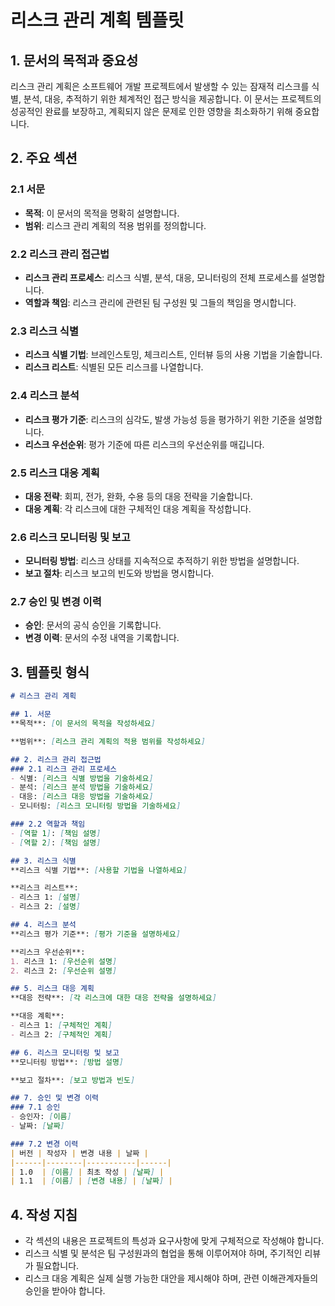 # 리스크 관리 계획 템플릿

## 1. 문서의 목적과 중요성
리스크 관리 계획은 소프트웨어 개발 프로젝트에서 발생할 수 있는 잠재적 리스크를 식별, 분석, 대응, 추적하기 위한 체계적인 접근 방식을 제공합니다. 이 문서는 프로젝트의 성공적인 완료를 보장하고, 계획되지 않은 문제로 인한 영향을 최소화하기 위해 중요합니다.

## 2. 주요 섹션

### 2.1 서문
- **목적**: 이 문서의 목적을 명확히 설명합니다.
- **범위**: 리스크 관리 계획의 적용 범위를 정의합니다.

### 2.2 리스크 관리 접근법
- **리스크 관리 프로세스**: 리스크 식별, 분석, 대응, 모니터링의 전체 프로세스를 설명합니다.
- **역할과 책임**: 리스크 관리에 관련된 팀 구성원 및 그들의 책임을 명시합니다.

### 2.3 리스크 식별
- **리스크 식별 기법**: 브레인스토밍, 체크리스트, 인터뷰 등의 사용 기법을 기술합니다.
- **리스크 리스트**: 식별된 모든 리스크를 나열합니다.

### 2.4 리스크 분석
- **리스크 평가 기준**: 리스크의 심각도, 발생 가능성 등을 평가하기 위한 기준을 설명합니다.
- **리스크 우선순위**: 평가 기준에 따른 리스크의 우선순위를 매깁니다.

### 2.5 리스크 대응 계획
- **대응 전략**: 회피, 전가, 완화, 수용 등의 대응 전략을 기술합니다.
- **대응 계획**: 각 리스크에 대한 구체적인 대응 계획을 작성합니다.

### 2.6 리스크 모니터링 및 보고
- **모니터링 방법**: 리스크 상태를 지속적으로 추적하기 위한 방법을 설명합니다.
- **보고 절차**: 리스크 보고의 빈도와 방법을 명시합니다.

### 2.7 승인 및 변경 이력
- **승인**: 문서의 공식 승인을 기록합니다.
- **변경 이력**: 문서의 수정 내역을 기록합니다.

## 3. 템플릿 형식

```markdown
# 리스크 관리 계획

## 1. 서문
**목적**: [이 문서의 목적을 작성하세요]

**범위**: [리스크 관리 계획의 적용 범위를 작성하세요]

## 2. 리스크 관리 접근법
### 2.1 리스크 관리 프로세스
- 식별: [리스크 식별 방법을 기술하세요]
- 분석: [리스크 분석 방법을 기술하세요]
- 대응: [리스크 대응 방법을 기술하세요]
- 모니터링: [리스크 모니터링 방법을 기술하세요]

### 2.2 역할과 책임
- [역할 1]: [책임 설명]
- [역할 2]: [책임 설명]

## 3. 리스크 식별
**리스크 식별 기법**: [사용할 기법을 나열하세요]

**리스크 리스트**: 
- 리스크 1: [설명]
- 리스크 2: [설명]

## 4. 리스크 분석
**리스크 평가 기준**: [평가 기준을 설명하세요]

**리스크 우선순위**: 
1. 리스크 1: [우선순위 설명]
2. 리스크 2: [우선순위 설명]

## 5. 리스크 대응 계획
**대응 전략**: [각 리스크에 대한 대응 전략을 설명하세요]

**대응 계획**: 
- 리스크 1: [구체적인 계획]
- 리스크 2: [구체적인 계획]

## 6. 리스크 모니터링 및 보고
**모니터링 방법**: [방법 설명]

**보고 절차**: [보고 방법과 빈도]

## 7. 승인 및 변경 이력
### 7.1 승인
- 승인자: [이름]
- 날짜: [날짜]

### 7.2 변경 이력
| 버전 | 작성자 | 변경 내용 | 날짜 |
|------|--------|-----------|------|
| 1.0  | [이름] | 최초 작성 | [날짜] |
| 1.1  | [이름] | [변경 내용] | [날짜] |
```

## 4. 작성 지침
- 각 섹션의 내용은 프로젝트의 특성과 요구사항에 맞게 구체적으로 작성해야 합니다.
- 리스크 식별 및 분석은 팀 구성원과의 협업을 통해 이루어져야 하며, 주기적인 리뷰가 필요합니다.
- 리스크 대응 계획은 실제 실행 가능한 대안을 제시해야 하며, 관련 이해관계자들의 승인을 받아야 합니다.